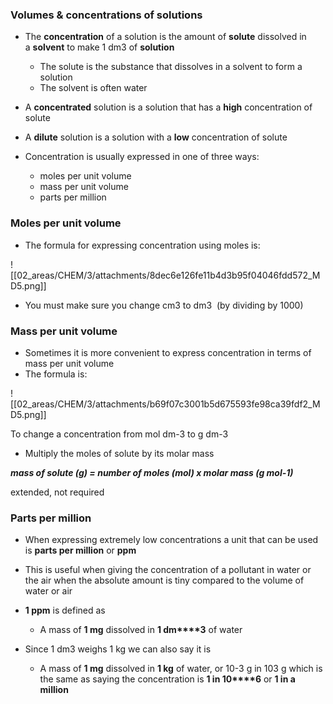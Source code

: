 ### Volumes & concentrations of solutions
- The **concentration** of a solution is the amount of **solute** dissolved in a **solvent** to make 1 dm3 of **solution**
    - The solute is the substance that dissolves in a solvent to form a solution
    - The solvent is often water
        
- A **concentrated** solution is a solution that has a **high** concentration of solute
- A **dilute** solution is a solution with a **low** concentration of solute

- Concentration is usually expressed in one of three ways:
    - moles per unit volume
    - mass per unit volume
    - parts per million
        

### Moles per unit volume
- The formula for expressing concentration using moles is:

![[02_areas/CHEM/3/attachments/8dec6e126fe11b4d3b95f04046fdd572_MD5.png]]

- You must make sure you change cm3 to dm3  (by dividing by 1000)
### Mass per unit volume
- Sometimes it is more convenient to express concentration in terms of mass per unit volume    
- The formula is:

![[02_areas/CHEM/3/attachments/b69f07c3001b5d675593fe98ca39fdf2_MD5.png]]

To change a concentration from mol dm-3 to g dm-3  
- Multiply the moles of solute by its molar mass
    

_**mass of solute (g) = number of moles (mol) x molar mass (g mol**__**-1**__**)**_









extended, not required
### Parts per million

- When expressing extremely low concentrations a unit that can be used is **parts per million** or **ppm**
    
- This is useful when giving the concentration of a pollutant in water or the air when the absolute amount is tiny compared to the volume of water or air
    
- **1 ppm** is defined as
    
    - A mass of **1 mg** dissolved in **1 dm****3** of water
        
- Since 1 dm3 weighs 1 kg we can also say it is
    
    - A mass of **1 mg** dissolved in **1 kg** of water, or 10-3 g in 103 g which is the same as saying the concentration is **1 in 10****6** or **1 in a million**
        
